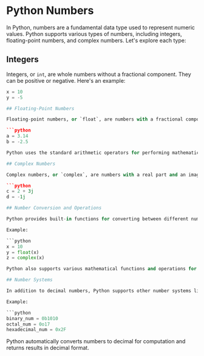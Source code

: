 # Python Numbers

In Python, numbers are a fundamental data type used to represent numeric values. Python supports various types of numbers, including integers, floating-point numbers, and complex numbers. Let's explore each type:

## Integers

Integers, or `int`, are whole numbers without a fractional component. They can be positive or negative. Here's an example:

```python
x = 10
y = -5

## Floating-Point Numbers

Floating-point numbers, or `float`, are numbers with a fractional component. They can represent both whole and decimal numbers. Here's an example:

```python
a = 3.14
b = -2.5

Python uses the standard arithmetic operators for performing mathematical operations on numbers, such as addition (+), subtraction (-), multiplication (*), division (/), and exponentiation (**).

## Complex Numbers

Complex numbers, or `complex`, are numbers with a real part and an imaginary part. They are represented as `a + bj`, where `a` is the real part and `b` is the imaginary part. Here's an example:

```python
c = 2 + 3j
d = -1j

## Number Conversion and Operations

Python provides built-in functions for converting between different number types, such as `int()`, `float()`, and `complex()`. These functions allow you to convert a value of one type to another.

Example:

```python
x = 10
y = float(x)
z = complex(x)

Python also supports various mathematical functions and operations for working with numbers. Some commonly used functions include `abs()`, `round()`, `min()`, `max()`, and `sum()`. Additionally, the `math` module provides a wide range of mathematical functions for more advanced calculations.

## Number Systems

In addition to decimal numbers, Python supports other number systems like binary, octal, and hexadecimal. You can represent numbers in these systems using prefixes: `0b` for binary, `0o` for octal, and `0x` for hexadecimal.

Example:

```python
binary_num = 0b1010
octal_num = 0o17
hexadecimal_num = 0x2F
```

Python automatically converts numbers to decimal for computation and returns results in decimal format.

